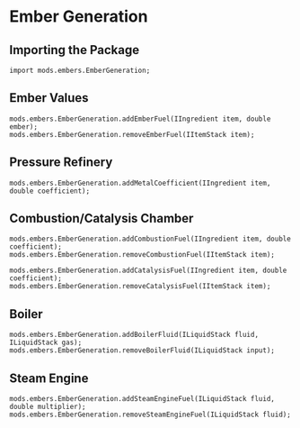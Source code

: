 # Ember Generation

## Importing the Package
```zenscript
import mods.embers.EmberGeneration;
```

## Ember Values
```zenscript
mods.embers.EmberGeneration.addEmberFuel(IIngredient item, double ember);
mods.embers.EmberGeneration.removeEmberFuel(IItemStack item);
```

## Pressure Refinery
```zenscript
mods.embers.EmberGeneration.addMetalCoefficient(IIngredient item, double coefficient);
```

## Combustion/Catalysis Chamber
```zenscript
mods.embers.EmberGeneration.addCombustionFuel(IIngredient item, double coefficient);
mods.embers.EmberGeneration.removeCombustionFuel(IItemStack item);

mods.embers.EmberGeneration.addCatalysisFuel(IIngredient item, double coefficient);
mods.embers.EmberGeneration.removeCatalysisFuel(IItemStack item);
```

## Boiler
```zenscript
mods.embers.EmberGeneration.addBoilerFluid(ILiquidStack fluid, ILiquidStack gas);
mods.embers.EmberGeneration.removeBoilerFluid(ILiquidStack input);
```

## Steam Engine
```zenscript
mods.embers.EmberGeneration.addSteamEngineFuel(ILiquidStack fluid, double multiplier);
mods.embers.EmberGeneration.removeSteamEngineFuel(ILiquidStack fluid);
```